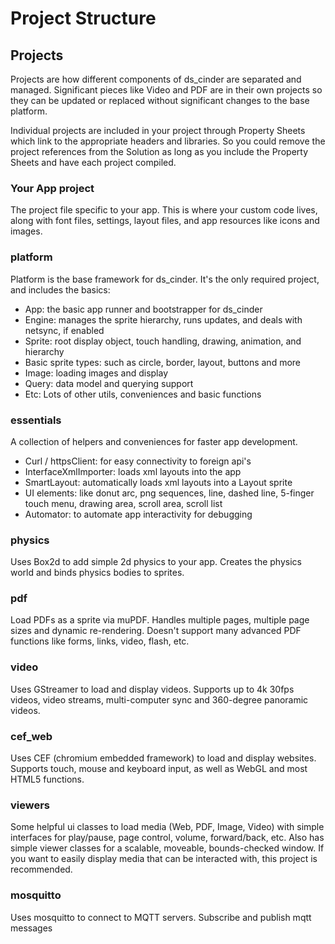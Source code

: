 # Project Structure

## Projects

Projects are how different components of ds_cinder are separated and managed. Significant pieces like Video and PDF are in their own projects so they can be updated or replaced without significant changes to the base platform.

Individual projects are included in your project through Property Sheets which link to the appropriate headers and libraries. So you could remove the project references from the Solution as long as you include the Property Sheets and have each project compiled.


### Your App project

The project file specific to your app. This is where your custom code lives, along with font files, settings, layout files, and app resources like icons and images. 


### platform

Platform is the base framework for ds_cinder. It's the only required project, and includes the basics:

* App: the basic app runner and bootstrapper for ds_cinder 
* Engine: manages the sprite hierarchy, runs updates, and deals with netsync, if enabled
* Sprite: root display object, touch handling, drawing, animation, and hierarchy
* Basic sprite types: such as circle, border, layout, buttons and more
* Image: loading images and display
* Query: data model and querying support
* Etc: Lots of other utils, conveniences and basic functions


### essentials

A collection of helpers and conveniences for faster app development.

* Curl / httpsClient: for easy connectivity to foreign api's
* InterfaceXmlImporter: loads xml layouts into the app
* SmartLayout: automatically loads xml layouts into a Layout sprite
* UI elements: like donut arc, png sequences, line, dashed line, 5-finger touch menu, drawing area, scroll area, scroll list
* Automator: to automate app interactivity for debugging


### physics

Uses Box2d to add simple 2d physics to your app. Creates the physics world and binds physics bodies to sprites.


### pdf

Load PDFs as a sprite via muPDF. Handles multiple pages, multiple page sizes and dynamic re-rendering. Doesn't support many advanced PDF functions like forms, links, video, flash, etc.


### video

Uses GStreamer to load and display videos. Supports up to 4k 30fps videos, video streams, multi-computer sync and 360-degree panoramic videos.


### cef_web

Uses CEF (chromium embedded framework) to load and display websites. Supports touch, mouse and keyboard input, as well as WebGL and most HTML5 functions. 


### viewers

Some helpful ui classes to load media (Web, PDF, Image, Video) with simple interfaces for play/pause, page control, volume, forward/back, etc. Also has simple viewer classes for a scalable, moveable, bounds-checked window. If you want to easily display media that can be interacted with, this project is recommended.


### mosquitto

Uses mosquitto to connect to MQTT servers. Subscribe and publish mqtt messages
